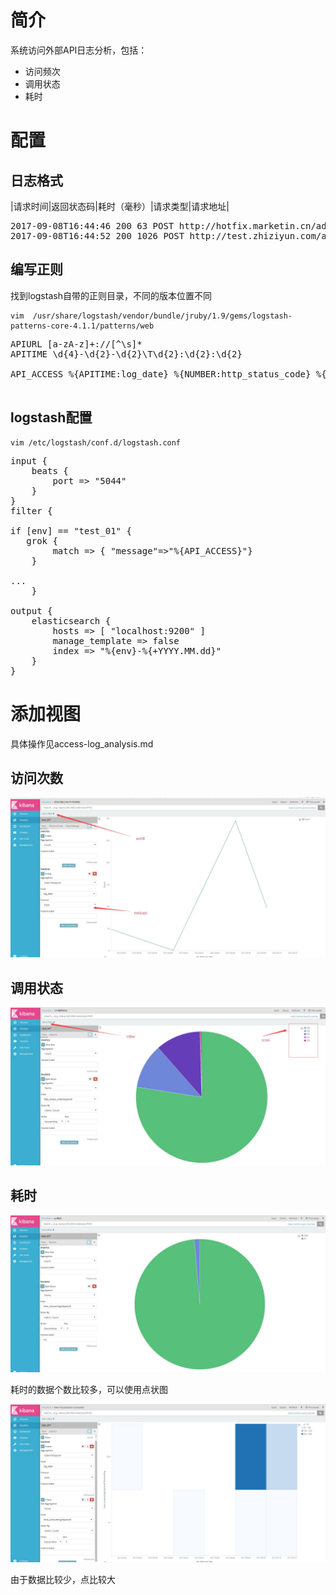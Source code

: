 #	简介


系统访问外部API日志分析，包括：

*	访问频次
*	调用状态
*	耗时

#	配置

##	日志格式

|请求时间|返回状态码|耗时（毫秒）|请求类型|请求地址|

<pre>
2017-09-08T16:44:46 200 63 POST http://hotfix.marketin.cn/ads-api/v1/ops/order/10003 
2017-09-08T16:44:52 200 1026 POST http://test.zhiziyun.com/api-marketin/api/ops/order/sBDiF06y3O8 
</pre>

##	编写正则

找到logstash自带的正则目录，不同的版本位置不同

	vim  /usr/share/logstash/vendor/bundle/jruby/1.9/gems/logstash-patterns-core-4.1.1/patterns/web

<pre>
APIURL [a-zA-z]+://[^\s]*
APITIME \d{4}-\d{2}-\d{2}\T\d{2}:\d{2}:\d{2}

API_ACCESS %{APITIME:log_date} %{NUMBER:http_status_code} %{NUMBER:time_consuming} %{WORD:http_verb} %{APIURL:api_url}

</pre>

##	logstash配置

	vim /etc/logstash/conf.d/logstash.conf

<pre>
input {
    beats {
        port => "5044"
    }
}
filter {

if [env] == "test_01" {
   grok {
        match => { "message"=>"%{API_ACCESS}"}
    }

...
    }
 
output {
    elasticsearch {
        hosts => [ "localhost:9200" ]
        manage_template => false
        index => "%{env}-%{+YYYY.MM.dd}"
    }
}
</pre>

#	添加视图

具体操作见access-log_analysis.md

##	访问次数

![image](image/api_access_1.jpg)

##	调用状态

![image](image/api_access_2.jpg)

##	耗时

![image](image/api_access_3.jpg)

耗时的数据个数比较多，可以使用点状图

![image](image/api_access_4.jpg)

由于数据比较少，点比较大

